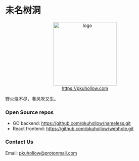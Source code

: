 # 未名树洞

<p align="center">
<img src="https://raw.githubusercontent.com/pkuhollow/pkuhollow/main/logo.png" alt="logo" class="center" width="200" height="200" ><br>
<a href="https://pkuhollow.com">https://pkuhollow.com</a>
</p> 

野火烧不尽，春风吹又生。

### Open Source repos  

- GO backend: https://github.com/pkuhollow/nameless.git   
- React frontend: https://github.com/pkuhollow/webhole.git  

### Contact Us  

Email: pkuhollow@protonmail.com  
